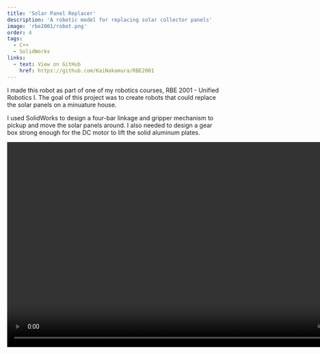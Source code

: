 ```yaml
---
title: 'Solar Panel Replacer'
description: 'A robotic model for replacing solar collector panels'
image: 'rbe2001/robot.png'
order: 4
tags:
  - C++
  - SolidWorks
links:
  - text: View on GitHub
    href: https://github.com/KaiNakamura/RBE2001
---
```


I made this robot as part of one of my robotics courses, RBE 2001 - Unified Robotics I. The goal of this project was to create robots that could replace the solar panels on a minuature house.

I used SolidWorks to design a four-bar linkage and gripper mechanism to pickup and move the solar panels around. I also needed to design a gear box strong enough for the DC motor to lift the solid aluminum plates.

<video className="w-full bg-gray" width="854" height="480" controls muted>
  <source src="/rbe2001/demo.mp4" type="video/mp4" />
</video>
